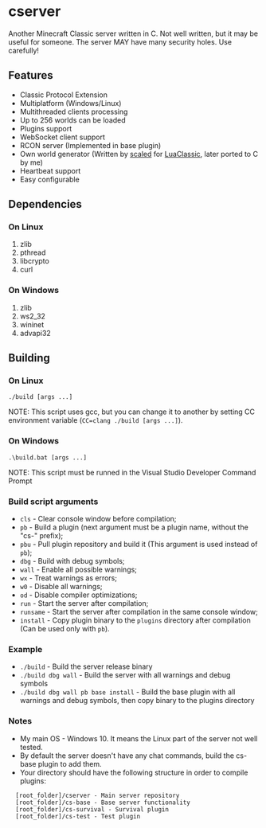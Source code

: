 # cserver
Another Minecraft Classic server written in C. Not well written, but it may be useful for someone. The server MAY have many security holes. Use carefully!

## Features
* Classic Protocol Extension
* Multiplatform (Windows/Linux)
* Multithreaded clients processing
* Up to 256 worlds can be loaded
* Plugins support
* WebSocket client support
* RCON server (Implemented in base plugin)
* Own world generator (Written by [scaled](https://github.com/scaledteam) for [LuaClassic](https://github.com/igor725/LuaClassic), later ported to C by me)
* Heartbeat support
* Easy configurable

## Dependencies

### On Linux
1. zlib
2. pthread
3. libcrypto
4. curl

### On Windows
1. zlib
2. ws2_32
3. wininet
4. advapi32

## Building

### On Linux
``./build [args ...]``

NOTE: This script uses gcc, but you can change it to another by setting CC environment variable (``CC=clang ./build [args ...]``).

### On Windows
``.\build.bat [args ...]``

NOTE: This script must be runned in the Visual Studio Developer Command Prompt

### Build script arguments
* ``cls`` - Clear console window before compilation;
* ``pb`` - Build a plugin (next argument must be a plugin name, without the "cs-" prefix);
* ``pbu`` - Pull plugin repository and build it (This argument is used instead of ``pb``);
* ``dbg`` - Build with debug symbols;
* ``wall`` - Enable all possible warnings;
* ``wx`` - Treat warnings as errors;
* ``w0`` - Disable all warnings;
* ``od`` - Disable compiler optimizations;
* ``run`` - Start the server after compilation;
* ``runsame`` - Start the server after compilation in the same console window;
* ``install`` - Copy plugin binary to the ``plugins`` directory after compilation (Can be used only with ``pb``).


### Example
* ``./build`` - Build the server release binary
* ``./build dbg wall`` - Build the server with all warnings and debug symbols
* ``./build dbg wall pb base install`` - Build the base plugin with all warnings and debug symbols, then copy binary to the plugins directory

### Notes
* My main OS - Windows 10. It means the Linux part of the server not well tested.
* By default the server doesn't have any chat commands, build the cs-base plugin to add them.
* Your directory should have the following structure in order to compile plugins:
```
  [root_folder]/cserver - Main server repository
  [root_folder]/cs-base - Base server functionality
  [root_folder]/cs-survival - Survival plugin
  [root_folder]/cs-test - Test plugin
```
